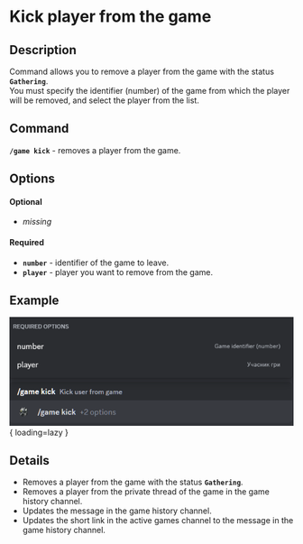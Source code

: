 # Kick player from the game

## Description

Command allows you to remove a player from the game with the status **`Gathering`**.<br/>
You must specify the identifier (number) of the game from which the player will be removed, and select the player from the list.

## Command

**`/game kick`** - removes a player from the game.

## Options

#### Optional

- _missing_

#### Required

- **`number`** - identifier of the game to leave.
- **`player`** - player you want to remove from the game.

## Example

![](../images/game_kick_0.png){ loading=lazy }

## Details

- Removes a player from the game with the status **`Gathering`**.
- Removes a player from the private thread of the game in the game history channel.
- Updates the message in the game history channel.
- Updates the short link in the active games channel to the message in the game history channel.